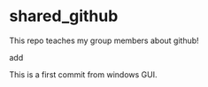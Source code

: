 # shared_github
This repo teaches my group members about github!

<!-- Here -->

add

This is a first commit from windows GUI.